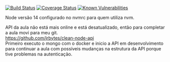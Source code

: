 [![Build Status](https://app.travis-ci.com/jrbytes/clean-react.svg?branch=main)](https://app.travis-ci.com/jrbytes/clean-react)
[![Coverage Status](https://coveralls.io/repos/github/jrbytes/clean-react/badge.svg?branch=main)](https://coveralls.io/github/jrbytes/clean-react?branch=main)
[![Known Vulnerabilities](https://snyk.io/test/github/jrbytes/clean-react/badge.svg)](https://snyk.io/test/github/jrbytes/clean-react)

Node versão 14 configurado no nvmrc para quem utiliza nvm.

API da aula não está mais online e está desatualizado, então para completar a aula movi para meu git.  
https://github.com/jrbytes/clean-node-api  
Primeiro executo o mongo com o docker e inicio a API em desenvolvimento para continuar a aula com possíveis mudanças na estrutura da API porque tive problemas na autenticação.  

